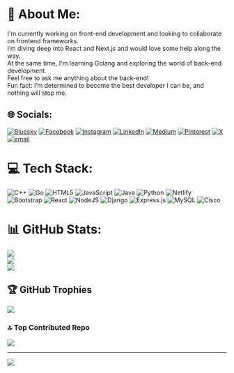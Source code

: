 # 💫 About Me:
I'm currently working on front-end development and looking to collaborate on frontend frameworks.  <br>I’m diving deep into React and Next.js and would love some help along the way.  <br>At the same time, I'm learning Golang and exploring the world of back-end development.  <br>Feel free to ask me anything about the back-end!  <br>Fun fact: I’m determined to become the best developer I can be, and nothing will stop me.


## 🌐 Socials:
[![Bluesky](https://img.shields.io/badge/bluesky-0285FF?style=for-the-badge&logo=bluesky&logoColor=%23FFFFFF)](https://bsky.app/profile/itibi.bsky.social) [![Facebook](https://img.shields.io/badge/Facebook-%231877F2.svg?logo=Facebook&logoColor=white)](https://facebook.com/Timothy_itibi) [![Instagram](https://img.shields.io/badge/Instagram-%23E4405F.svg?logo=Instagram&logoColor=white)](https://instagram.com/_itibi_) [![LinkedIn](https://img.shields.io/badge/LinkedIn-%230077B5.svg?logo=linkedin&logoColor=white)](https://linkedin.com/in/Timothy_Itibi) [![Medium](https://img.shields.io/badge/Medium-12100E?logo=medium&logoColor=white)](https://medium.com/@Timothyitibi) [![Pinterest](https://img.shields.io/badge/Pinterest-%23E60023.svg?logo=Pinterest&logoColor=white)](https://pinterest.com/Timothyitibi) [![X](https://img.shields.io/badge/X-black.svg?logo=X&logoColor=white)](https://x.com/_itibi) [![email](https://img.shields.io/badge/Email-D14836?logo=gmail&logoColor=white)](mailto:timothyitibi@gmail.com) 

# 💻 Tech Stack:
![C++](https://img.shields.io/badge/c++-%2300599C.svg?style=for-the-badge&logo=c%2B%2B&logoColor=white) ![Go](https://img.shields.io/badge/go-%2300ADD8.svg?style=for-the-badge&logo=go&logoColor=white) ![HTML5](https://img.shields.io/badge/html5-%23E34F26.svg?style=for-the-badge&logo=html5&logoColor=white) ![JavaScript](https://img.shields.io/badge/javascript-%23323330.svg?style=for-the-badge&logo=javascript&logoColor=%23F7DF1E) ![Java](https://img.shields.io/badge/java-%23ED8B00.svg?style=for-the-badge&logo=openjdk&logoColor=white) ![Python](https://img.shields.io/badge/python-3670A0?style=for-the-badge&logo=python&logoColor=ffdd54) ![Netlify](https://img.shields.io/badge/netlify-%23000000.svg?style=for-the-badge&logo=netlify&logoColor=#00C7B7) ![Bootstrap](https://img.shields.io/badge/bootstrap-%238511FA.svg?style=for-the-badge&logo=bootstrap&logoColor=white) ![React](https://img.shields.io/badge/react-%2320232a.svg?style=for-the-badge&logo=react&logoColor=%2361DAFB) ![NodeJS](https://img.shields.io/badge/node.js-6DA55F?style=for-the-badge&logo=node.js&logoColor=white) ![Django](https://img.shields.io/badge/django-%23092E20.svg?style=for-the-badge&logo=django&logoColor=white) ![Express.js](https://img.shields.io/badge/express.js-%23404d59.svg?style=for-the-badge&logo=express&logoColor=%2361DAFB) ![MySQL](https://img.shields.io/badge/mysql-4479A1.svg?style=for-the-badge&logo=mysql&logoColor=white) ![Cisco](https://img.shields.io/badge/cisco-%23049fd9.svg?style=for-the-badge&logo=cisco&logoColor=black)
# 📊 GitHub Stats:
![](https://github-readme-stats.vercel.app/api?username=Timmohitibi&theme=dark&hide_border=false&include_all_commits=false&count_private=false)<br/>
![](https://github-readme-streak-stats.herokuapp.com/?user=Timmohitibi&theme=dark&hide_border=false)<br/>
![](https://github-readme-stats.vercel.app/api/top-langs/?username=Timmohitibi&theme=dark&hide_border=false&include_all_commits=false&count_private=false&layout=compact)

## 🏆 GitHub Trophies
![](https://github-profile-trophy.vercel.app/?username=Timmohitibi&theme=radical&no-frame=false&no-bg=true&margin-w=4)

### 🔝 Top Contributed Repo
![](https://github-contributor-stats.vercel.app/api?username=Timmohitibi&limit=5&theme=dark&combine_all_yearly_contributions=true)

---
[![](https://visitcount.itsvg.in/api?id=Timmohitibi&icon=0&color=0)](https://visitcount.itsvg.in)

<!-- Proudly created with GPRM ( https://gprm.itsvg.in ) -->
